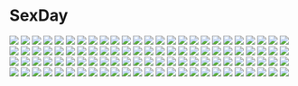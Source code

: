 # SexDay
![](https://konachan.com/jpeg/3bdf8c65aea782d1e835f5928b5a76f6/Konachan.com%20-%20283871%20blush%20boo%20breasts%20crown%20dress%20gloves%20long_hair%20nipples%20no_bra%20open_shirt%20pussy%20rebe11%20red_eyes%20super_mario%20thighhighs%20uncensored%20watermark%20white_hair.jpg)
![](https://konachan.com/jpeg/74475c1122804cf58e0b68ee696ddac5/Konachan.com%20-%20238809%20brown_eyes%20gray_hair%20japanese_clothes%20long_hair%20original%20petals%20saihate%20umbrella.jpg)
![](https://konachan.com/image/0e2e4c1583a05b410b0ca1fa455d956c/Konachan.com%20-%20160680%20d_chara_mail%20dmm%20panties%20sabi_wasabi%20thighhighs%20underwear.jpg)
![](https://konachan.com/image/7a6a1166f24cbecc1ae6cd379598c5c3/Konachan.com%20-%2084255%20all_male%20kaito%20male%20vocaloid.jpg)
![](https://konachan.com/jpeg/d0aad0055c047fa036d4c546aca68d55/Konachan.com%20-%20236679%20aircraft%20clouds%20hati_98%20nobody%20original%20sky%20water.jpg)
![](https://konachan.com/image/d4c7e696c288eddabc131da75e962cd8/Konachan.com%20-%20251658%20aliasing%20clouds%20konoescaper%20landscape%20original%20polychromatic%20scenic%20short_hair%20sky%20thighhighs%20tree%20white_hair.jpg)
![](https://konachan.com/image/3f83e567a8ad3ea352b4d3e4b803a057/Konachan.com%20-%20130545%20black_hair%20flowers%20long_hair%20original%20school_uniform%20shirabi_%28life-is-free%29%20white.jpg)
![](https://konachan.com/image/15b8c145ad578d96669080c1512b5e83/Konachan.com%20-%20150515%20ass%20bakemonogatari%20blonde_hair%20dress%20monogatari_%28series%29%20moon%20nisemonogatari%20oshino_shinobu%20pointed_ears%20tanabe_kyou%20vampire%20yellow_eyes.jpg)
![](https://konachan.com/image/184f3e4324ab4b8f50d243919316fbd3/Konachan.com%20-%20115203%20komeiji_satori%20lzh%20panties%20touhou%20underwear.jpg)
![](https://konachan.com/image/f33e4ab571a21751dbc260970a2b0ef7/Konachan.com%20-%20135770%20bodysuit%20ghost_in_the_shell%20goggles%20gun%20headphones%20iwai_ryo%20kusanagi_motoko%20short_hair%20skintight%20weapon%20white_hair.jpg)
![](https://konachan.com/image/f89b02bb78a04cc6e2bcc6f29405663e/Konachan.com%20-%2061497%20beatrice%20halloween%20loli%20umineko_no_naku_koro_ni%20ushiromiya_maria.jpg)
![](https://konachan.com/image/e649b91f3dcdc16866fa7008470aae39/Konachan.com%20-%2083963%20haruken%20hatsune_miku%20twintails%20vocaloid.jpg)
![](https://konachan.com/jpeg/30a239e174883883065a1e95afeaa7b9/Konachan.com%20-%20211905%20akisome_hatsuka%20blue_hair%20elbow_gloves%20gloves%20hat%20pointed_ears%20red_eyes%20remilia_scarlet%20touhou%20vampire%20wings.jpg)
![](https://konachan.com/image/fec7000214c3c8e70371d3e2e527a83b/Konachan.com%20-%2087021%20all_male%20black_rock_shooter%20chain%20kaito%20male%20sword%20vocaloid%20weapon.jpg)
![](https://konachan.com/image/1802c6a461565ef95a1a0d7dd0b299d5/Konachan.com%20-%2060363%20megurine_luka%20vocaloid.jpg)
![](https://konachan.com/image/ce9251f413232339017e49c7960ca7ce/Konachan.com%20-%20275642%20blue%20blue_eyes%20book%20nou%20original%20polychromatic%20short_hair%20skirt%20vocaloid%20white_hair.jpg)
![](https://konachan.com/jpeg/4356cd04b97af9bd2ecdb47fa58f9c84/Konachan.com%20-%20255691%20brown_eyes%20brown_hair%20gloves%20gun%20hat%20long_hair%20mask%20military%20neko_%28yanshoujie%29%20original%20short_hair%20skirt%20thighhighs%20uniform%20weapon.jpg)
![](https://konachan.com/image/4ad7c030dd173a78d55a2c3dcd5c19d2/Konachan.com%20-%20192537%20aqua_eyes%20aqua_hair%20bzerox%20choker%20feathers%20hatsune_miku%20long_hair%20navel%20signed%20twintails%20vocaloid%20wristwear.jpg)
![](https://konachan.com/jpeg/9e0d907fe9397220126e3b059b394da3/Konachan.com%20-%20219340%20black_eyes%20breasts%20ganesagi%20original%20red_eyes%20white_hair%20zettai_ryouiki.jpg)
![](https://konachan.com/jpeg/b661af7596a5aad47772523977878ed9/Konachan.com%20-%20304181%20blue_eyes%20blue_hair%20blush%20breasts%20close%20headband%20maid%20matsui_hiroaki%20nipples%20no_bra%20rem_%28re%3Azero%29%20re%3Azero_kara_hajimeru_isekai_seikatsu%20short_hair.jpg)
![](https://konachan.com/jpeg/2f00cc5285ea80f3af2dfb528ce6e25c/Konachan.com%20-%20106530%20ass%20dmyo%20giga%20gray_hair%20headdress%20ibaragi_ai%20long_hair%20panties%20purple_eyes%20ribbons%20scan%20sucre%20thighhighs%20underwear%20waitress.jpg)
![](https://konachan.com/jpeg/ffc4e62cc60a2f1ce5fd965f08481895/Konachan.com%20-%20265703%20breasts%20brown_eyes%20brown_hair%20game_cg%20kazu_kakao%20kimi_to_tsunagaru_koi_flag%20long_hair%20mirage_soft%20necklace%20nipples%20no_bra%20open_shirt%20ponytail.jpg)
![](https://konachan.com/image/505ff91f19beb8f0ebe80db1ff97ec72/Konachan.com%20-%2057063%20amaduyu_tatsuki.jpg)
![](https://konachan.com/jpeg/201f3ecbf8a4f4506dd79dbe3412c576/Konachan.com%20-%20119224%20bed%20black_hair%20blush%20breast_grab%20breasts%20censored%20game_cg%20ino%20long_hair%20nipples%20nude%20penis%20pussy%20sex%20sister_scheme_2%20wet%20yanagawa_amane.jpg)
![](https://konachan.com/jpeg/cfde4d73003dd432ea28b982da50cd05/Konachan.com%20-%20231528%20aqua_hair%20blush%20cake%20chibi%20food%20fruit%20ice_cream%20mel_clair%20original%20short_hair%20suzune_rena%20twintails.jpg)
![](https://konachan.com/image/b22ce62302389fb4da3dfc7359b6a6b9/Konachan.com%20-%20178908%20dress%20hatsune_miku%20joseph_lee%20twintails%20vocaloid.jpg)
![](https://konachan.com/image/97d737ebbd02baeaa33dc1a139d4696a/Konachan.com%20-%20203309%20bed%20book%20breast_hold%20ecell%20elsword%20gloves%20long_hair%20naked_shirt%20navel%20open_shirt%20paper%20purple_eyes%20purple_hair%20staff%20thighhighs%20twintails.jpg)
![](https://konachan.com/image/edccabd028a06fb4ae2eab574ad50949/Konachan.com%20-%20259957%202girls%20animal%20black_hair%20blonde_hair%20car%20cat%20chito%20clouds%20gensuke%20hat%20short_hair%20shoujo_shuumatsu_ryoukou%20sky%20snow%20uniform%20yuuri.jpg)
![](https://konachan.com/jpeg/2de80803fc594d52a0250e592d20a302/Konachan.com%20-%20219772%20black_hair%20cherry_blossoms%20fate_grand_order%20fate_%28series%29%20flowers%20japanese_clothes%20kimono%20long_hair%20mia_%28gute-nacht-07%29%20nobunaga_oda_%28fate%29.jpg)
![](https://konachan.com/image/2ed8e892ae05b5aa53c6cbfdd5479471/Konachan.com%20-%20182892%207th_dragon_2020%20aqua_hair%20choker%20hatsune_miku%20headband%20long_hair%20ng_%28chaoschyan%29%20petals%20skirt%20sword%20thighhighs%20vocaloid%20weapon.jpg)
![](https://konachan.com/image/42231363bbef5c6a46cd65a8e65c3000/Konachan.com%20-%20241767%20blue_eyes%20blue_hair%20blush%20fate_grand_order%20fate_%28series%29%20flat_chest%20gray%20long_hair%20meltryllis%20mizushina_minato%20navel%20nopan.jpg)
![](https://konachan.com/image/2855d72ba9017ed31b1a61b2bebd72f7/Konachan.com%20-%208629%20saikano.jpg)
![](https://konachan.com/image/7999edd3ce6e0d6cfcba6eb20e19cad4/Konachan.com%20-%20114796%20all_male%20bandage%20black_eyes%20black_hair%20male%20nude%20papillon10%20trap.jpg)
![](https://konachan.com/image/8dd14dd6af5e1075c4f0ecdecc5edaa0/Konachan.com%20-%2044033%20mai-hime%20miyu_greer.jpg)
![](https://konachan.com/image/fb1b265e5aa73f6b1b0dc271c1bb7b46/Konachan.com%20-%20180281%20animal_ears%20aqua_eyes%20brown_hair%20catgirl%20guitar%20headphones%20instrument%20long_hair%20navel%20original%20school_uniform%20skirt%20tie%20tyaba_neko%20zoom_layer.jpg)
![](https://konachan.com/image/d4989bf5b594f808102f2610fd1dfdd7/Konachan.com%20-%2028611%20bicolored_eyes%20blonde_hair%20breasts%20censored%20chu_x_chu%20game_cg%20green_eyes%20nipples%20paizuri%20penis%20pink_hair%20pointed_ears%20unisonshift.jpg)
![](https://konachan.com/image/fbb9120b2b53379657b53ad6e7e0aacb/Konachan.com%20-%20100010%20akemi_homura%20kaname_madoka%20mahou_shoujo_madoka_magica%20miki_sayaka%20ringo78%20sakura_kyouko%20tomoe_mami.jpg)
![](https://konachan.com/image/413212ded3172ea692518d121d12356b/Konachan.com%20-%2043961%20aozaki_touko%20kara_no_kyoukai%20kokutou_azaka%20ryougi_shiki%20type-moon.jpg)
![](https://konachan.com/jpeg/0a7d36052eab0a8a351fd845493f8633/Konachan.com%20-%20229948%20aliasing%20bandage%20black_hair%20brown_eyes%20clouds%20cross%20fire%20flowers%20headdress%20leaves%20long_hair%20makadamixa%20necklace%20night%20original%20signed%20sky%20water.jpg)
![](https://konachan.com/image/324ebb7f4e04e6c6e0b768159627884d/Konachan.com%20-%20190950%20akiyama_mio%20hirasawa_yui%20k-on%21%20kotobuki_tsumugi%20nakano_azusa%20tainaka_ritsu.jpg)
![](https://konachan.com/image/e9f171fa91c589d7cee230eaec8e5738/Konachan.com%20-%20190649%20group%20hoshimiya_kate%20jimon_asuta%20komadori_renge%20loli%20male%20natasha%20roboko%20shikabane_gorou%20shikabane_itsuka%20tagme_%28character%29%20tama_%28pixiv69870%29.jpg)
![](https://konachan.com/jpeg/8cd03b68751b64ded14488ef5599000d/Konachan.com%20-%2029833%20hatsune_miku%20sky%20todorokisora%20vocaloid.jpg)
![](https://konachan.com/image/b5281f4d6b18008fa03c5998e2767049/Konachan.com%20-%2042773%20chaos%3Bhead%20orihara_kozue.jpg)
![](https://konachan.com/image/b7a8848df562337486d5a817121241a9/Konachan.com%20-%20180192%20armor%20original%20pixiv_fantasia%20signed%20swd3e2%20sword%20weapon.jpg)
![](https://konachan.com/jpeg/4f4199f5cb4a7654b7fb2fab6fa70bdd/Konachan.com%20-%20195346%20black_hair%20breasts%20cleavage%20dress%20h2so4%20headband%20long_hair%20mage%20magic%20original%20staff%20transparent%20water.jpg)
![](https://konachan.com/jpeg/049c6b20668f38329587b799d64a4d9e/Konachan.com%20-%20251606%20aqua_eyes%20aqua_hair%20blonde_hair%20hatsune_miku%20kagamine_len%20kagamine_rin%20long_hair%20male%20peneko%20short_hair%20twintails%20vocaloid.jpg)
![](https://konachan.com/image/0ccbcb85ebe3a0ea99b0a47b37d785f0/Konachan.com%20-%2057613%20hagure_sunao%20hayasaka_lily%20higusa_noriko%20ichinose_kozue%20kokonoka%20sasakawa_tsuzuri%20silver_bullet%20tsuki_to_mahou_to_taiyo_to.jpg)
![](https://konachan.com/image/c6beabb866237830e7c749c45bd03140/Konachan.com%20-%20146286%20dragon%20pointed_ears%20tagme.jpg)
![](https://konachan.com/image/08511a889b19004447612a806ee2e140/Konachan.com%20-%207202%20gagraphic%20logo%20pointed_ears%20watermark%20zankuro.jpg)
![](https://konachan.com/jpeg/e807ebe79b1946b58d0a769f016b38de/Konachan.com%20-%2064553%20hatsune_miku%20koi_wa_sensou_%28vocaloid%29%20twintails%20vocaloid.jpg)
![](https://konachan.com/image/7a08c97798d75c6bb8e389385a5dd841/Konachan.com%20-%20284989%20blonde_hair%20blush%20breasts%20claire_victorious%20close%20cum%20erect_nipples%20gloves%20god_eater%20lolicept%20nipples%20nude%20paizuri%20red_eyes.jpg)
![](https://konachan.com/image/fe012f0741e70c1a629c47204ec5bd02/Konachan.com%20-%2030341%20blush%20breasts%20cleavage%20clouds%20elfen_lied%20horns%20long_hair%20lucy_%28elfen_lied%29%20open_shirt%20pink_hair%20red_eyes%20sky.jpg)
![](https://konachan.com/image/ac86329548970cb6b3da2d7b575622c2/Konachan.com%20-%20198322%20aqua_eyes%20brown_hair%20elbow_gloves%20garter_belt%20gloves%20hat%20idolmaster%20idolmaster_cinderella_girls%20jjune%20long_hair%20shibuya_rin%20signed%20stockings.jpg)
![](https://konachan.com/image/f483c77699860369012ec998f94892a0/Konachan.com%20-%20207796%20bou_nin%20dress%20original%20polychromatic%20scenic.jpg)
![](https://konachan.com/image/2625f538ed91dbef3763df3e03a64a93/Konachan.com%20-%20116201%202girls%20aqua_eyes%20black_hair%20blue_hair%20blush%20bow%20bra%20braids%20favorite%20game_cg%20headband%20long_hair%20panties%20ribbons%20short_hair%20underwear%20yellow_eyes.jpg)
![](https://konachan.com/image/232faa01411a9216762e5c7cf57f3114/Konachan.com%20-%20176230%20black_hair%20boots%20building%20katana%20kikivi%20long_hair%20original%20pantyhose%20school_uniform%20sideboob%20skirt%20sword%20torn_clothes%20weapon.jpg)
![](https://konachan.com/image/1dabdec28f9eec1dc18f7a582afb0f1a/Konachan.com%20-%20217887%20ayase_eri%20group%20hoshizora_rin%20hug%20koizumi_hanayo%20kousaka_honoka%20minami_kotori%20nishikino_maki%20shiimai%20sonoda_umi%20toujou_nozomi%20yazawa_nico.jpg)
![](https://konachan.com/jpeg/fca9355b7c575ffe45a0813716cec267/Konachan.com%20-%2051501%20bikini%20fate_testarossa%20mahou_shoujo_lyrical_nanoha%20mahou_shoujo_lyrical_nanoha_strikers%20swimsuit%20takamachi_nanoha.jpg)
![](https://konachan.com/jpeg/fa39b3a36d7f9f12edfb34497622d367/Konachan.com%20-%2044630%20kamikita_komari%20little_busters%21%20naoe_riki%20natsume_kyosuke%20natsume_rin%20noumi_kudryavka%20saigusa_haruka%20scan.jpg)
![](https://konachan.com/jpeg/69ffbfd462eaaa9347328d9dbde7679b/Konachan.com%20-%2097479%20ass%20blush%20braids%20breasts%20censored%20fingering%20game_cg%20gray_hair%20long_hair%20masturbation%20nipples%20nude%20ponytail%20pussy%20pussy_juice%20revolving_summoner.jpg)
![](https://konachan.com/image/2230c0291dc374caae9905a9d5f26075/Konachan.com%20-%20195260%202girls%20bell%20blue_eyes%20bow%20breasts%20choker%20cleavage%20elbow_gloves%20flowers%20gloves%20headband%20jianren%20long_hair%20red_hair%20ribbons%20skirt%20white_hair.jpg)
![](https://konachan.com/jpeg/67200db1f9a696043ffdb0121daf229e/Konachan.com%20-%20122385%20all_male%20ii-chan%20male%20monochrome%20rby%20zaregoto_series.jpg)
![](https://konachan.com/jpeg/c4fff8c498f8abef308467ee3105ae8b/Konachan.com%20-%2029345%20itoshiki_rin%20sayonara_zetsubou_sensei.jpg)
![](https://konachan.com/jpeg/ba75523781353a47634989edaefbd334/Konachan.com%20-%20204022%20blonde_hair%20hat%20ibuki_notsu%20moriya_suwako%20popsicle%20skirt%20summer%20touhou%20tree%20yellow_eyes.jpg)
![](https://konachan.com/jpeg/994681809c0047a5cda4e0e2a78a0042/Konachan.com%20-%20297618%202girls%20ayase_eri%20blonde_hair%20blue_eyes%20coca_cola%20couch%20drink%20long_hair%20purple_hair%20shoujo_ai%20signed%20toujou_nozomi%20zawawa_%28satoukibi1108%29.jpg)
![](https://konachan.com/jpeg/1fa3939ab23a24013cc5a0e839ac28cd/Konachan.com%20-%20239074%20aqua_eyes%20blonde_hair%20brown_eyes%20crossover%20genya67%20glasses%20hirasaka_ryuuji%20male%20military%20short_hair%20uniform%20yakin_byoutou%20youjo_senki.jpg)
![](https://konachan.com/image/d9e7f605a91e76d3a62677b9cc940b24/Konachan.com%20-%20170799%20bandage%20bow%20chain%20fan%20feathers%20flowers%20group%20hat%20horns%20magic%20mask%20navel%20ponytail%20red_hair%20rose%20skull%20staff%20sword%20tattoo%20touhou%20vampire%20weapon.jpg)
![](https://konachan.com/image/34547fcdabc15dfa0a4b4012a8cf8d85/Konachan.com%20-%20167261%202girls%20anthropomorphism%20black_hair%20close%20dark%20eyepatch%20fang%20halo%20hellshock%20kantai_collection%20red_eyes%20short_hair%20tatsuta_%28kancolle%29%20yellow_eyes.jpg)
![](https://konachan.com/image/55c2b5ed0dcb611fd1aeec40df4f17e7/Konachan.com%20-%20295619%20guitar%20hatsune_miku%20headphones%20imo_bouya%20instrument%20vocaloid%20zettai_ryouiki.jpg)
![](https://konachan.com/image/6e5d788a88c72df61cc1bea0d7c34746/Konachan.com%20-%2065603%20hatsune_miku%20twintails%20vocaloid.jpg)
![](https://konachan.com/image/ac9ba2d8751d65031fd4fe72d0f4e09c/Konachan.com%20-%20198995%20black_hair%20blonde_hair%20blue_eyes%20brown_hair%20game_console%20group%20hasegawa_kodaka%20kneehighs%20logo%20maid%20male%20purple_eyes%20school_uniform%20watermark.jpg)
![](https://konachan.com/image/b4f7a03b730684e7a5c8fe3ed805a4e3/Konachan.com%20-%2090447%202girls%20animal_ears%20chibi%20dress%20izayoi_sakuya%20maid%20remilia_scarlet%20takahero%20touhou%20vampire%20wings%20wink.jpg)
![](https://konachan.com/image/e591cbc0546162435f7e2536320050a0/Konachan.com%20-%2074890%20himuro_rikka%20tropical_kiss%20twinkle.jpg)
![](https://konachan.com/jpeg/126aa21d79f53ab4ebb148befaf2c8e4/Konachan.com%20-%20264525%20armor%20breasts%20cait%20chain%20cleavage%20elbow_gloves%20fate_grand_order%20fate_%28series%29%20flowers%20gloves%20headdress%20long_hair%20thighhighs%20white_hair%20yellow_eyes.jpg)
![](https://konachan.com/jpeg/81840029c241b4e2dea42092fb91a0f8/Konachan.com%20-%2087719%20chibi%20food%20konpaku_youmu%20myon%20pocky%20saigyouji_yuyuko%20touhou%20viva%21%21%20white.jpg)
![](https://konachan.com/jpeg/62805986e629ad080d81447aa430b2d2/Konachan.com%20-%20199710%20apple%20braids%20brown_hair%20candy%20festival%20food%20fruit%20game_cg%20headband%20long_hair%20male%20purple_eyes%20purple_hair%20short_hair%20summer%20syroh%20yukata.jpg)
![](https://konachan.com/jpeg/7e83311b0000ac5d0da9af24c8ce28ca/Konachan.com%20-%20154474%20aladdin_%28magi%29%20all_male%20barefoot%20braids%20butterfly%20instockee%20judal%20long_hair%20magic%20male%20navel%20necklace%20ponytail%20wand%20watermark.jpg)
![](https://konachan.com/jpeg/608e087fbef80c40554605051c50cf1e/Konachan.com%20-%20131783%20animal_ears%20boots%20brown_hair%20collar%20cum%20exile%20foxgirl%20nude%20pussy%20red_eyes%20tail%20third-party_edit%20uncensored.jpg)
![](https://konachan.com/image/8d60a1dacc1a2d09207c762c61e02273/Konachan.com%20-%20141244%20beach%20blue_eyes%20cameltoe%20headband%20katana%20ke-ta%20konpaku_youmu%20myon%20nipples%20see_through%20short_hair%20swimsuit%20sword%20touhou%20water%20weapon%20wet%20white_hair.jpg)
![](https://konachan.com/image/fbbaf5c9b45e9463cb7ffdb48bf3ce04/Konachan.com%20-%20174522%20bikini%20brown_eyes%20brown_hair%20eeotoko%20girls_und_panzer%20kadotani_anzu%20navel%20realistic%20school_uniform%20socks%20swimsuit%20twintails.jpg)
![](https://konachan.com/jpeg/34977104883a6fc40b3e153b459778ee/Konachan.com%20-%20200933%20breasts%20mermaid%20nipples%20third-party_edit%20white%20zi-shot.jpg)
![](https://konachan.com/jpeg/68781d9a3fd927a9c372c7cfbf6cacf0/Konachan.com%20-%20202660%20angel_beats%21%20game_cg%20hinata_hideki%20key%20male_fuck%20na-ga%20yui_%28angel_beats%21%29.jpg)
![](https://konachan.com/image/90af3d9ae56540a8e22160ed305ed271/Konachan.com%20-%20108478%20bow%20inubashiri_momiji%20red_eyes%20short_hair%20touhou%20white_hair%20wolfgirl.jpg)
![](https://konachan.com/jpeg/7208cce0ec3757943aa05690e3873585/Konachan.com%20-%20216656%20astg%20car%20drink%20landscape%20original%20scenic.jpg)
![](https://konachan.com/image/1a6adf9f4aeeeb29bc29c22735b7ef3d/Konachan.com%20-%20100420%20hatsune_miku%20thighhighs%20vocaloid.jpg)
![](https://konachan.com/image/6561b69fd43b06fd6d9df67dcc52a3f4/Konachan.com%20-%20245448%20bandaid%20blue_eyes%20brown_hair%20kneehighs%20original%20school_uniform%20skirt%20umiko_%28munemiu%29%20white.jpg)
![](https://konachan.com/image/6463556b76dc0217b9d7d5366107de6b/Konachan.com%20-%20209210%202girls%20apple%20ass%20blue_hair%20breasts%20brown_hair%20fengmo%20food%20fruit%20original%20skintight%20swimsuit%20wet.jpg)
![](https://konachan.com/image/c2f02ff6cbcb9b9137fa6ba96b0aa8df/Konachan.com%20-%20277954%20chikanoko%20close%20demon%20fang%20horns%20long_hair%20magic%20pink_hair%20ragho_no_erika%20red_eyes%20tsugou_makina.jpg)
![](https://konachan.com/jpeg/077c6d7e39aeab34585fe2d46e9d107c/Konachan.com%20-%20114585%202girls%20bicolored_eyes%20blonde_hair%20blue_eyes%20breasts%20brown_eyes%20close%20fang%20hasegawa_kobato%20kazakura%20loli%20nipples%20takayama_maria%20white_hair.jpg)
![](https://konachan.com/image/36f6b5f9737e4214fc38c77ef9bd584c/Konachan.com%20-%2022828%20narumi_ayumu%20spiral%20yuizaka_hiyono.jpg)
![](https://konachan.com/jpeg/2b96c532581b2868b360c36b1729b5cf/Konachan.com%20-%20186695%20aliasing%20anthropomorphism%20blonde_hair%20brown_eyes%20gia%20glasses%20gray%20gun%20kantai_collection%20kneehighs%20long_hair%20signed%20skirt%20tie%20uniform%20weapon.jpg)
![](https://konachan.com/image/c1215706cbe1850b006fe83815f69823/Konachan.com%20-%20149119%20aqua_eyes%20blonde_hair%20boku_wa_tomodachi_ga_sukunai%20breasts%20cait%20cleavage%20kashiwazaki_sena%20long_hair%20maid%20twintails.jpg)
![](https://konachan.com/image/e105655508b2b1eaf53f00465207b227/Konachan.com%20-%2073099%20akiyama_mio%20calendar%20censored%20jpeg_artifacts%20k-on%21%20nude.jpg)
![](https://konachan.com/image/d8559416b079b588c0c41457d48f9239/Konachan.com%20-%2067042%20eila_ilmatar_juutilainen%20sanya_v_litvyak%20strike_witches.jpg)
![](https://konachan.com/jpeg/8ea814bdd12836a8a7786f7c4d350361/Konachan.com%20-%20138688%20axl%20dolphin_divers%20nangou_tsukimi%20senomoto_hisashi%20yashio_riho.jpg)
![](https://konachan.com/jpeg/d3e9b8edf4d69472fc322e2430b535fa/Konachan.com%20-%20252430%20ass%20bikini%20blue_eyes%20breasts%20brown_hair%20clouds%20karuizawa_kei%20long_hair%20ponytail%20scan%20sideboob%20sky%20swimsuit%20tomose_shunsaku.jpg)
![](https://konachan.com/image/a295a5e97476e87e4855914d35087eee/Konachan.com%20-%205545%20minami-ke.jpg)
![](https://konachan.com/jpeg/bdc187c7408814b7e919178d3b2aa667/Konachan.com%20-%20138675%20clouds%20dolphin_divers%20game_cg%20kiss%20male%20senomoto_hisashi%20short_hair%20sky%20water%20wet%20yashio_riho.jpg)
![](https://konachan.com/image/13275d538365c6b9a2b8caed1c7c8ea0/Konachan.com%20-%2058211%20f-ism%20maid%20murakami_suigun.jpg)
![](https://konachan.com/image/47328703945c76901198bacf6c074ec9/Konachan.com%20-%20304602%20animal%20animal_ears%20bicolored_eyes%20black_hair%20breasts%20dark%20mer%20necklace%20original%20rain%20short_hair%20signed%20torn_clothes%20water%20wolf.jpg)
